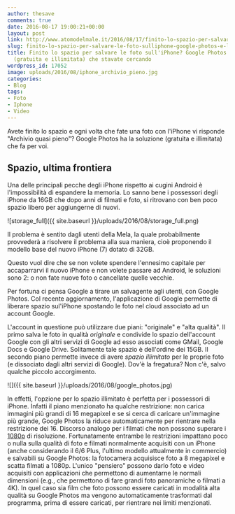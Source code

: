 ```yaml
---
author: thesave
comments: true
date: 2016-08-17 19:00:21+00:00
layout: post
link: http://www.atomodelmale.it/2016/08/17/finito-lo-spazio-per-salvare-le-foto-sulliphone-google-photos-e-la-soluzione-gratuita-e-illimitata-che-stavate-cercando/
slug: finito-lo-spazio-per-salvare-le-foto-sulliphone-google-photos-e-la-soluzione-gratuita-e-illimitata-che-stavate-cercando
title: Finito lo spazio per salvare le foto sull'iPhone? Google Photos è la soluzione
  (gratuita e illimitata) che stavate cercando
wordpress_id: 17052
image: uploads/2016/08/iphone_archivio_pieno.jpg
categories:
- Blog
tags:
- Foto
- Iphone
- Video
---
```


Avete finito lo spazio e ogni volta che fate una foto con l'iPhone vi risponde "Archivio quasi pieno"? Google Photos ha la soluzione (gratuita e illimitata) che fa per voi.

## Spazio, ultima frontiera

Una delle principali pecche degli iPhone rispetto ai cugini Android è l'impossibilità di espandere la memoria. Lo sanno bene i possessori degli iPhone da 16GB che dopo anni di filmati e foto, si ritrovano con ben poco spazio libero per aggiungerne di nuovi.

![storage_full]({{ site.baseurl }}/uploads/2016/08/storage_full.png)

Il problema è sentito dagli utenti della Mela, la quale probabilmente provvederà a risolvere il problema alla sua maniera, cioè proponendo il modello base del nuovo iPhone (7) dotato di 32GB.

Questo vuol dire che se non volete spendere l'ennesimo capitale per accaparrarvi il nuovo iPhone e non volete passare ad Android, le soluzioni sono 2: o non fate nuove foto o cancellate quelle vecchie.

Per fortuna ci pensa Google a tirare un salvagente agli utenti, con Google Photos. Col recente aggiornamento, l'applicazione di Google permette di liberare spazio sul'iPhone spostando le foto nel cloud associato ad un account Google.

L'account in questione può utilizzare due piani: "originale" e "alta qualità". Il primo salva le foto in qualità _originale_ e condivide lo spazio dell'account Google con gli altri servizi di Google ad esso associati come GMail, Google Docs e Google Drive. Solitamente tale spazio è dell'ordine dei 15GB. Il secondo piano permette invece di avere _spazio illimitato_ per le proprie foto (e dissociato dagli altri servizi di Google). Dov'è la fregatura? Non c'è, salvo qualche piccolo accorgimento.

![]({{ site.baseurl }}/uploads/2016/08/google_photos.jpg)

In effetti, l'opzione per lo spazio illimitato è perfetta per i possessori di iPhone. Infatti il piano menzionato ha qualche restrizione: non carica immagini più grandi di 16 megapixel e se si cerca di caricare un'immagine più grande, Google Photos la riduce automaticamente per rientrare nella restrizione dei 16. Discorso analogo per i filmati che non possono superare i [1080p](/2008/03/03/hd-720p-1080i-1080p-hdready-o-fullhd.html) di risoluzione. Fortunatamente entrambe le restrizioni impattano poco o nulla sulla qualità di foto e filmati normalmente acquisiti con un iPhone (anche considerando il 6/6 Plus, l'ultimo modello attualmente in commercio) e salvabili su Google Photos: la fotocamera acquisisce foto a 8 megapixel e scatta filmati a 1080p. L'unico "pensiero" possono darlo foto e video acquisiti con applicazioni che permettono di aumentarne le normali dimensioni (e.g., che permettono di fare grandi foto panoramiche o filmati a 4K). In quel caso sia film che foto possono essere caricati in modalità alta qualità su Google Photos ma vengono automaticamente trasformati dal programma, prima di essere caricati, per rientrare nei limiti menzionati.

